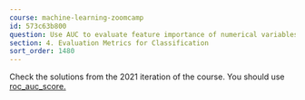 ```yaml
---
course: machine-learning-zoomcamp
id: 573c63b800
question: Use AUC to evaluate feature importance of numerical variables
section: 4. Evaluation Metrics for Classification
sort_order: 1480
---
```


Check the solutions from the 2021 iteration of the course. You should use[ roc_auc_score.](https://scikit-learn.org/stable/modules/generated/sklearn.metrics.roc_auc_score.html)

